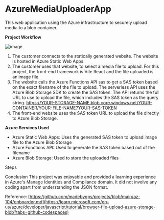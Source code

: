 # AzureMediaUploaderApp
This web application using the Azure infrastructure to securely upload media to a blob container.

**Project Workflow**

![image](https://github.com/arana2/AzureMediaUploaderApp/assets/38359810/067dd1ef-b2fc-4268-8442-e92986a31857)

1.  The customer connects to the statically generated website. The website is hosted in Azure Static Web Apps.
2.  The customer uses that website, to select a media file to upload. For this project, the front-end framework is Vite React and the file uploaded is an image file.
3.  The website calls the Azure Functions API sas to get a SAS token based on the exact filename of the file to upload. The serverless API uses the Azure Blob Storage SDK to create the SAS token. The API returns the full URL to use to upload the file, which includes the SAS token as the query string. https://YOUR-STORAGE-NAME.blob.core.windows.net/YOUR-CONTAINER/YOUR-FILE-NAME?YOUR-SAS-TOKEN
4.  The front-end website uses the SAS token URL to upload the file directly to Azure Blob Storage.

**Azure Services Used**
- Azure Static Web Apps: Uses the generated SAS token to upload image file to the Azure Blob Storage
- Azure Functions API: Used to generate the SAS token based out of the filename
- Azure Blob Storage: Used to store the uploaded files

Steps

Conclusion This project was enjoyable and provided a learning experience in Azure's Manage Identities and Compliance domain. It did not involve any coding apart from understanding the JSON format.

Reference: [https://github.com/madebygps/projects/blob/main/az-104/onboarder.md](https://learn.microsoft.com/en-us/azure/developer/javascript/tutorial/browser-file-upload-azure-storage-blob?tabs=github-codespaces)
